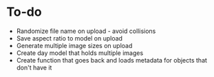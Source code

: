 
# To-do

- Randomize file name on upload - avoid collisions
- Save aspect ratio to model on upload
- Generate multiple image sizes on upload
- Create day model that holds multiple images
- Create function that goes back and loads metadata for objects that don't have it